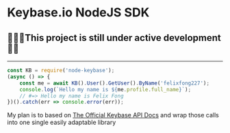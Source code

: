 # Keybase.io NodeJS SDK

## 👷🏽‍♀️This project is still under active development 👷🏽

---

```javascript
const KB = require('node-keybase');
(async () => {
    const me = await KB().User().GetUser().ByName('felixfong227');
    console.log(`Hello my name is ${me.profile.full_name}`);
    // #=> Hello my name is Felix Fong
})().catch(err => console.error(err));
```

My plan is to based on [The Official Keybase API Docs](https://keybase.io/docs/api/1.0/call/signup) and wrap those calls into one single easily adaptable library